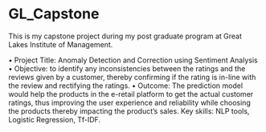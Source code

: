 # GL_Capstone

This is my capstone project during my post graduate program at Great Lakes Institute of Management.

• Project Title:	Anomaly Detection and Correction using Sentiment Analysis
• Objective: to identify any inconsistencies between the ratings and the reviews given by a customer, thereby confirming if the rating is in-line with the review and rectifying the ratings. 
• Outcome: The prediction model would help the products in the e-retail platform to get the actual customer ratings, thus improving the user experience and reliability while choosing the products thereby impacting the product’s sales.
Key skills: NLP tools, Logistic Regression, Tf-IDF.
